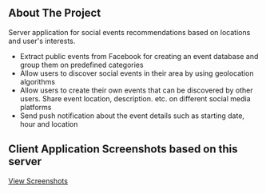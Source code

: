 ## About The Project

Server application for social events recommendations based on locations and user's interests.

- Extract public events from Facebook for creating an event database and group them on predefined categories
- Allow users to discover social events in their area by using geolocation algorithms
- Allow users to create their own events that can be discovered by other users. Share event location, description. etc. on different social media platforms
- Send push notification about the event details such as starting date, hour and location

## Client Application Screenshots based on this server

<a href="https://drive.google.com/drive/folders/1kPRCSKVjCcqhd5XAQZz6Xf5gvI20Ciky?usp=sharing">View Screenshots</a>
